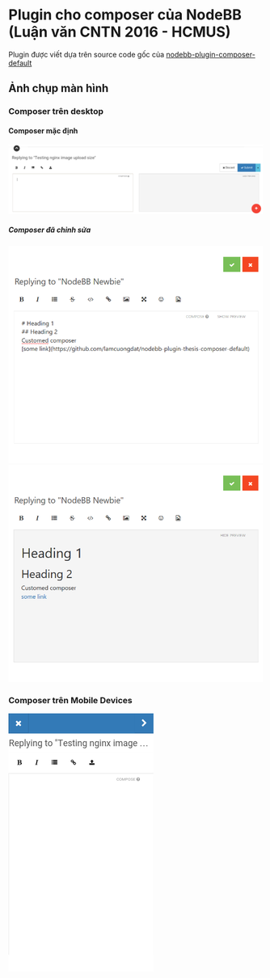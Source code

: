 # Plugin cho composer của NodeBB (Luận văn CNTN 2016 - HCMUS)

Plugin được viết dựa trên source code gốc của [nodebb-plugin-composer-default](https://github.com/NodeBB/nodebb-plugin-composer-default)

## Ảnh chụp màn hình
### Composer trên desktop
#### Composer mặc định
![Desktop Old Composer](screenshots/desktop-old.png?raw=true)
##### Composer đã chỉnh sửa
![Desktop New Composer 1](screenshots/desktop-new1.png?raw=true)
![Desktop New Composer 2](screenshots/desktop-new2.png?raw=true)
### Composer trên Mobile Devices
![Mobile Composer](screenshots/mobile.png?raw=true)
